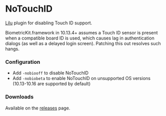 # NoTouchID
[Lilu][1] plugin for disabling Touch ID support.

BiometricKit.framework in 10.13.4+ assumes a Touch ID sensor is present when a compatible board ID
is used, which causes lag in authentication dialogs (as well as a delayed login screen). Patching
this out resolves such hangs.

### Configuration
 - Add `-nobiooff` to disable NoTouchID
 - Add `-nobiobeta` to enable NoTouchID on unsupported OS versions (10.13-10.16 are supported by
   default)

### Downloads
Available on the [releases][2] page.

[1]: https://github.com/acidanthera/Lilu
[2]: https://github.com/al3xtjames/NoTouchID/releases
